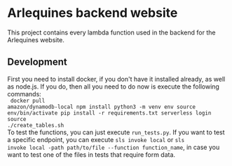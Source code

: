 # Arlequines backend website
This project contains every lambda function used in the backend for the Arlequines website.
## Development
First you need to install docker, if you don't have it installed already, as well as node.js. If you do, then all you need to do now is execute the following commands:</br>
<code>
docker pull amazon/dynamodb-local
npm install
python3 -m venv env
source env/bin/activate
pip install -r requirements.txt
serverless login
source ./create_tables.sh
</code></br>
To test the functions, you can just execute <code>run_tests.py</code>. If you want to test a specific endpoint, you can execute <code>sls invoke local</code> or <code>sls invoke local -path path/to/file --function function_name</code>, in case you want to test one of the files in tests that require form data.
